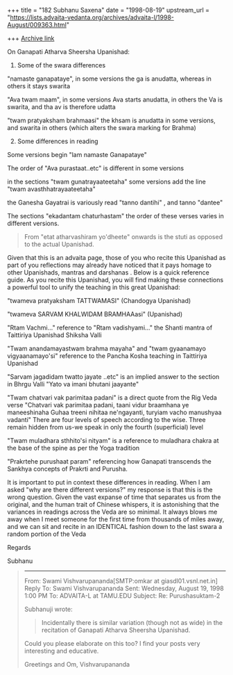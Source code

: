 +++
title = "182 Subhanu Saxena"
date = "1998-08-19"
upstream_url = "https://lists.advaita-vedanta.org/archives/advaita-l/1998-August/009363.html"

+++
[Archive link](https://lists.advaita-vedanta.org/archives/advaita-l/1998-August/009363.html)

On Ganapati Atharva Sheersha Upanishad:


1) Some of the swara differences

"namaste ganapataye", in some versions the ga is anudatta, whereas in
others it stays swarita

"Ava twam maam", in some versions Ava starts anudatta, in others the Va
is swarita, and tha av is therefore udatta

"twam pratyaksham brahmaasi" the khsam is anudatta in some versions, and
swarita in others (which alters the swara marking for Brahma)

2) Some differences in reading

Some versions begin "lam namaste Ganapataye"

The order of "Ava purastaat..etc" is different in some versions

in the sections "twam gunatrayaateetaha" some versions add the line
"twam avasthhatrayaateetaha"

the Ganesha Gayatrai is variously read "tanno dantihi" , and tanno
"dantee"

The sections "ekadantam chaturhastam" the order of these verses varies
in different versions.

>From "etat atharvashiram yo'dheete" onwards is the stuti as opposed to
the actual Upanishad.

Given that this is an advaita page, those of you who recite this
Upanishad as part of you reflections may already have noticed that it
pays homage to other Upanishads, mantras and darshanas .  Below is a
quick reference guide.  As you recite this Upanishad, you will find
making these connections a powerful tool to unify the teaching in this
great Upanishad:

"twameva pratyaksham TATTWAMASI" (Chandogya Upanishad)

"twameva SARVAM KHALWIDAM BRAMHAAasi" (Upanishad)

"Rtam Vachmi..."  reference to "Rtam vadishyami..." the Shanti mantra of
Taittiriya Upanishad Shiksha Valli

"Twam anandamayastwam brahma mayaha" and "twam gyaanamayo
vigyaanamayo'si" reference to the Pancha Kosha teaching in Taittiriya
Upanishad

"Sarvam jagadidam twatto jayate ..etc" is an implied answer to the
section in Bhrgu Valli "Yato va imani bhutani jaayante"

"Twam chatvari vak parimitaa padani" is a direct quote from the Rig Veda
verse
"Chatvari vak parimitaa padani, taani vidur braamhana ye maneeshinaha
Guhaa treeni nihitaa ne'ngayanti, turyiam vacho manushyaa vadanti"
There are four levels of speech according to the wise. Three remain
hidden from us-we speak in only the fourth (superficial) level

"Twam muladhara sthhito'si nityam" is a reference to muladhara chakra at
the base of the spine as per the Yoga tradition

"Prakrtehe purushaat param" referencing how Ganapati transcends the
Sankhya concepts of Prakrti and Purusha.

It is important to put in context these differences in reading. When I
am asked "why are there different versions?" my response is that this is
the wrong question.  Given the vast expanse of time that separates us
from the original, and the human trait of Chinese whispers, it is
astonishing that the variances in readings across the Veda are so
minimal. It always blows me away when I meet someone for the first time
from thousands of miles away, and we can sit and recite in an IDENTICAL
fashion down to the last swara a random portion of the Veda

Regards

Subhanu





> ----------
> From:         Swami Vishvarupananda[SMTP:omkar at giasdl01.vsnl.net.in]
> Reply To:     Swami Vishvarupananda
> Sent:         Wednesday, August 19, 1998 1:00 PM
> To:   ADVAITA-L at TAMU.EDU
> Subject:      Re: Purushasuktam-2
>
> Subhanuji wrote:
>
> >Incidentally there is similar variation (though not as wide) in the
> >recitation of Ganapati Atharva Sheersha Upanishad.
>
>
> Could you please elaborate on this too? I find your posts very
> interesting
> and educative.
>
> Greetings and Om,
> Vishvarupananda
>

